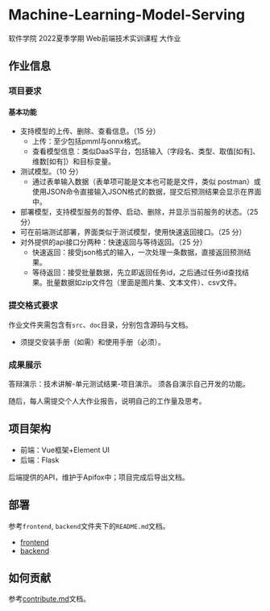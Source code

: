 # Machine-Learning-Model-Serving
软件学院 2022夏季学期 Web前端技术实训课程 大作业

## 作业信息

### 项目要求

#### 基本功能

* 支持模型的上传、删除、查看信息。（15 分）
  * 上传：至少包括pmml与onnx格式。
  * 查看模型信息：类似DaaS平台，包括输入（字段名、类型、取值[如有]、维数[如有]）和目标变量。
* 测试模型。（10 分）
  * 通过表单输入数据（表单项可能是文本也可能是文件，类似 postman）或使用JSON命令直接输入JSON格式的数据，提交后预测结果会显示在界面中。
* 部署模型，支持模型服务的暂停、启动、删除，并显示当前服务的状态。（25 分）
* 可在前端测试部署，界面类似于测试模型，使用快速返回接口。（25 分）
* 对外提供的api接口分两种：快速返回与等待返回。（25 分）
  * 快速返回：接受json格式的输入，一次处理一条数据，直接返回预测结果。
  * 等待返回：接受批量数据，先立即返回任务id，之后通过任务id查找结果。批量数据如zip文件包（里面是图片集、文本文件）、csv文件。

### 提交格式要求

作业文件夹需包含有`src`、`doc`目录，分别包含源码与文档。
* 须提交安装手册（如需）和使用手册（必须）。

### 成果展示

答辩演示：技术讲解-单元测试结果-项目演示。
须各自演示自己开发的功能。

随后，每人需提交个人大作业报告，说明自己的工作量及思考。

## 项目架构

* 前端：Vue框架+Element UI
* 后端：Flask

后端提供的API，维护于Apifox中；项目完成后导出文档。

## 部署

参考`frontend`, `backend`文件夹下的`README.md`文档。

* [frontend](frontend/README.md)
* [backend](backend/README.md)

## 如何贡献

参考[contribute.md](doc/contribute.md)文档。
